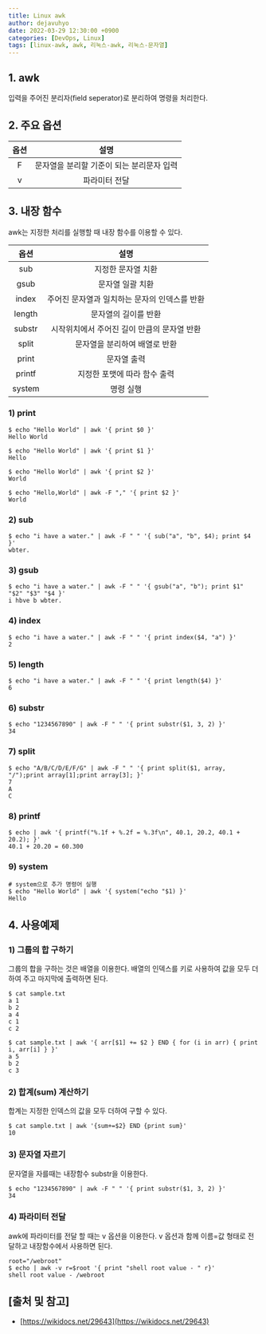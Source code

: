 ```yaml
---
title: Linux awk
author: dejavuhyo
date: 2022-03-29 12:30:00 +0900
categories: [DevOps, Linux]
tags: [linux-awk, awk, 리눅스-awk, 리눅스-문자열]
---
```


## 1. awk
입력을 주어진 분리자(field seperator)로 분리하여 명령을 처리한다.

## 2. 주요 옵션

| 옵션 | 설명 |
|:-----:|:-----:|
| F | 문자열을 분리할 기준이 되는 분리문자 입력 |
| v | 파라미터 전달 |

## 3. 내장 함수
awk는 지정한 처리를 실행할 때 내장 함수를 이용할 수 있다.

| 옵션 | 설명 |
|:-----:|:-----:|
| sub | 지정한 문자열 치환 |
| gsub | 문자열 일괄 치환 |
| index | 주어진 문자열과 일치하는 문자의 인덱스를 반환 |
| length | 문자열의 길이를 반환 |
| substr | 시작위치에서 주어진 길이 만큼의 문자열 반환 |
| split | 문자열을 분리하여 배열로 반환 |
| print | 문자열 출력 |
| printf | 지정한 포맷에 따라 함수 출력 |
| system | 명령 실행 |

### 1) print

```shell
$ echo "Hello World" | awk '{ print $0 }'
Hello World

$ echo "Hello World" | awk '{ print $1 }'
Hello

$ echo "Hello World" | awk '{ print $2 }'
World

$ echo "Hello,World" | awk -F "," '{ print $2 }'
World
```

### 2) sub

```shell
$ echo "i have a water." | awk -F " " '{ sub("a", "b", $4); print $4 }'
wbter.
```

### 3) gsub

```shell
$ echo "i have a water." | awk -F " " '{ gsub("a", "b"); print $1" "$2" "$3" "$4 }'
i hbve b wbter.
```

### 4) index

```shell
$ echo "i have a water." | awk -F " " '{ print index($4, "a") }'
2
```

### 5) length

```shell
$ echo "i have a water." | awk -F " " '{ print length($4) }'
6
```

### 6) substr

```shell
$ echo "1234567890" | awk -F " " '{ print substr($1, 3, 2) }'
34
```

### 7) split

```shell
$ echo "A/B/C/D/E/F/G" | awk -F " " '{ print split($1, array, "/");print array[1];print array[3]; }'
7
A
C
```

### 8) printf

```shell
$ echo | awk '{ printf("%.1f + %.2f = %.3f\n", 40.1, 20.2, 40.1 + 20.2); }'
40.1 + 20.20 = 60.300
```

### 9) system

```shell
# system으로 추가 명령어 실행 
$ echo "Hello World" | awk '{ system("echo "$1) }'
Hello
```

## 4. 사용예제

### 1) 그룹의 합 구하기
그룹의 합을 구하는 것은 배열을 이용한다. 배열의 인덱스를 키로 사용하여 값을 모두 더하여 주고 마지막에 출력하면 된다.

```shell
$ cat sample.txt
a 1
b 2
a 4
c 1
c 2

$ cat sample.txt | awk '{ arr[$1] += $2 } END { for (i in arr) { print i, arr[i] } }'
a 5
b 2
c 3
```

### 2) 합계(sum) 계산하기
합계는 지정한 인덱스의 값을 모두 더하여 구할 수 있다.

```shell
$ cat sample.txt | awk '{sum+=$2} END {print sum}' 
10
```

### 3) 문자열 자르기
문자열을 자를때는 내장함수 substr을 이용한다.

```shell
$ echo "1234567890" | awk -F " " '{ print substr($1, 3, 2) }'
34
```

### 4) 파라미터 전달
awk에 파라미터를 전달 할 때는 v 옵션을 이용한다. v 옵션과 함께 이름=값 형태로 전달하고 내장함수에서 사용하면 된다.

```shell
root="/webroot"  
$ echo | awk -v r=$root '{ print "shell root value - " r}'
shell root value - /webroot
```

## [출처 및 참고]
* [https://wikidocs.net/29643](https://wikidocs.net/29643)

